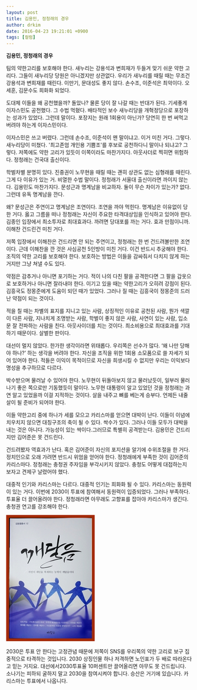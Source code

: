 ```yaml
---
layout: post
title: 김용민, 정청래의 경우
author: drkim
date: 2016-04-23 19:21:01 +0900
tags: [컬럼]
---
```

**김용민, 정청래의 경우** 

  


팀의 약한고리를 보호해야 한다. 새누리는 강용석과 변희재가 두들겨 맞기 쉬운 약한 고리다. 그들이 새누리당 당원은 아니겠지만 상관없다. 우리가 새누리를 때릴 때는 무조건 강용석과 변희재를 때린다. 이만기, 문대성도 좋지 않다. 손수조, 이준석은 최악이다. 오세훈, 김문수도 희화화 되었다. 

  


도대체 이들을 왜 공천했을까? 돌았나? 물론 당이 잘 나갈 때는 반대가 된다. 기세좋게 이자스민도 공천했다. 그 수법 먹혔다. 배타적인 보수 새누리당을 개혁정당으로 포장하는 성과가 있었다. 그런데 말이다. 포장지는 원래 1회용이 아닌가? 당연히 한 번 써먹고 버려야 하는게 이자스민이다. 

  


이자스민은 쓰고 버렸다. 그런데 손수조, 이준석이 왠 말이냐고. 이거 미친 거다. 그렇다. 새누리당이 미쳤다. '최고존엄 개인용 기쁨조'를 후보로 공천하다니 말이나 되냐고? 그렇다. 저쪽에도 약한 고리가 있듯이 이쪽이라도 마찬가지다. 아웃사더로 찍히면 위험하다. 정청래는 건국대 출신이다. 

  


학벌차별 분명히 있다. 진중권이 노무현을 때릴 때는 괜히 상관도 없는 심형래를 때린다. 그게 다 이유가 있는 거. 비열한 수법 말이다. 정청래가 서울대 출신이라면 까이지 않는다. 김용민도 마찬가지다. 문성근과 명계남을 비교하자. 둘이 무슨 차이가 있는가? 없다. 그런데 유독 명계남을 깐다. 

  


왜? 문성근은 주연이고 명계남은 조연이다. 조연을 까야 먹힌다. 명계남은 이유없이 당한 거다. 옳고 그름을 떠나 정청래는 자신이 주요한 타격대상임을 인식하고 있어야 한다. 김종인 입장에서 최소투자로 최대효과다. 까려면 당대포를 까는 거다. 효과 만점이니까. 이해찬 건드린건 미친 거다. 

  


저쪽 입장에서 이해찬은 건드리면 안 되는 주연이고, 정청래는 한 번 건드려볼만한 조연이다. 근데 이해찬을 깐 것은 사심공천 5인방이 미친 거다. 이건 반드시 추궁해야 한다. 조직의 약한 고리를 보호해야 한다. 보호하는 방법은 이들을 감싸줘서 다치지 않게 하는 거지만 그냥 쳐낼 수도 있다. 

  


약점은 감추거나 아니면 포기하는 거다. 적이 나의 다친 팔을 공격한다면 그 팔을 갑옷으로 보호하거나 아니면 잘라내야 한다. 이기고 있을 때는 약한고리가 오히려 강점이 된다. 김흥국도 정몽준에게 도움이 되던 때가 있었다. 그러나 질 때는 김흥국이 정몽준의 드러난 약점이 되는 것이다. 

  


적을 칠 때는 차별의 표지를 지니고 있는 사람, 상징적인 이유로 공천된 사람, 뭔가 색깔이 다른 사람, 지나치게 조명받는 사람, 학벌이 좋지 않은 사람, 사연이 있는 사람, 입소문 잘 전파하는 사람을 친다. 아웃사이더를 치는 것이다. 최소비용으로 최대효과를 기대하기 때문이다. 살벌한 판이다. 

  


대선이 멀지 않았다. 한가한 생각이라면 위태롭다. 우리쪽은 선수가 많다. ‘왜 나만 당해야 하나?’ 하는 생각을 버려야 한다. 자신을 조직을 위한 1회용 소모품으로 쓸 자세가 되어 있어야 한다. 적들은 이익이 목적이므로 자신을 희생시킬 수 없지만 우리는 이익보다 명성을 추구하므로 다르다. 

  


박수받으며 물러날 수 있어야 한다. 노무현이 뒤돌아보지 않고 물러났듯이, 일부러 물러나기 좋은 쪽으로만 기동했듯이 말이다. 노무현 대통령이 알고 있었던 것을 정청래는 과연 알고 있었을까 이걸 지적하는 것이다. 살을 내주고 뼈를 베는게 승부다. 언제든 내줄 살이 될 준비가 되어야 한다. 

  


이들 약한고리 중에 하나가 세를 모으고 카리스마를 얻으면 대박이 난다. 이들이 이념에 치우치지 않으면 대칭구조의 축이 될 수 있다. 싹수가 있다. 그러나 이들 모두가 대박을 내는 것은 아니다. 가능성이 있는 싹이다.그러므로 특별히 공격받는다. 김용민은 건드리지만 김어준은 못 건드린다.

  


건드려봤자 역효과가 난다. 혹은 김어준이 자신의 포지션을 알기에 수위조절을 한 거다. 정치인으로 오래 가려면 반드시 위엄을 얻어야 한다. 정청래에게 부족한 것이 김어준의 카리스마다. 정청래는 충청권 주자임을 부각시키지 않았다. 충청도 어떻게 대접하는지 보자고 견제구 날렸어야 했다.

  


대중적 인기와 카리스마는 다르다. 대중적 인기는 희화화 될 수 있다. 카리스마는 동원력이 있는 거다. 이번에 2030이 투표에 참여해서 동원력이 입증되었다. 그러나 부족하다. 투표율 더 끌어올려야 한다. 정청래라면 아무래도 고향표를 잡아야 카리스마가 생긴다. 충청권 연고를 강조해야 한다.

  



![](/files/attach/images/199/361/702/aDSC01523.JPG)   


  


2030은 투표 안 한다는 고정관념 때문에 저쪽이 SNS를 우리쪽의 약한 고리로 보구 집중적으로 타격하는 것입니다. 2030 상징인물 하나 저격하면 노인표가 두 배로 따라온다고 믿는 거지요. 대선에서2030투표율 10퍼센트만 끌어올리면 아무도 못 건드립니다. 소나기는 피하되 굴하지 말고 2030을 참여시켜야 합니다. 승산은 거기에 있습니다. 카리스마는 투표에서 나옵니다.